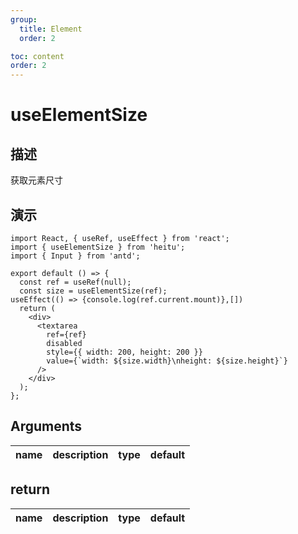 ```yaml
---
group:
  title: Element
  order: 2

toc: content
order: 2
---
```

# useElementSize

## 描述

获取元素尺寸

## 演示


```tsx
import React, { useRef, useEffect } from 'react';
import { useElementSize } from 'heitu';
import { Input } from 'antd';

export default () => {
  const ref = useRef(null);
  const size = useElementSize(ref);
useEffect(() => {console.log(ref.current.mount)},[])
  return (
    <div>
      <textarea
        ref={ref}
        disabled
        style={{ width: 200, height: 200 }}
        value={`width: ${size.width}\nheight: ${size.height}`}
      />
    </div>
  );
};
```

## Arguments

| name        | description            | type                     | default                                        |
| ----------- | ---------------------- | ------------------------ | ---------------------------------------------- |


## return

| name      | description              | type                                        | default |
| --------- | ------------------------ | ------------------------------------------- | ------- |

